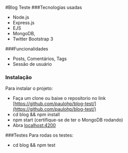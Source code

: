 #Blog Teste
###Tecnologias usadas
* Node.js
* Express.js
* EJS 
* MongoDB, 
* Twitter Bootstrap 3

###Funcionalidades
* Posts, Comentários, Tags
* Sessão de usuário

### Instalação
Para instalar o projeto:

* Faça um clone ou baixe o repositorio no link [https://github.com/paulohp/blog-test/](https://github.com/paulohp/blog-test/)
* cd blog && npm install
* npm start (certifique-se de ter o MongoDB rodando)
* Abra [localhost:4200](http://localhost:4200)

###Testes
Para rodas os testes:

* cd blog && npm test